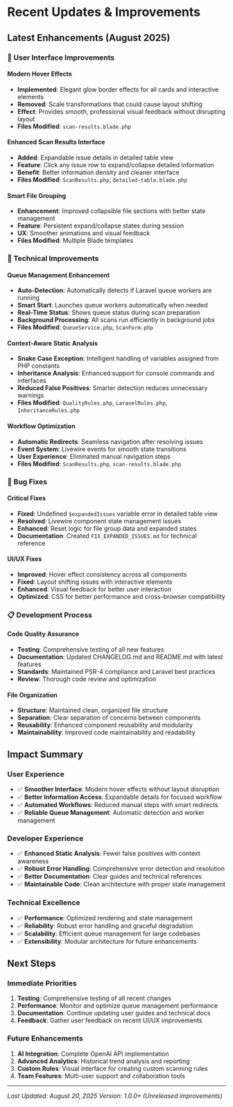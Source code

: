 # Recent Updates & Improvements

## Latest Enhancements (August 2025)

### 🎨 User Interface Improvements

#### Modern Hover Effects
- **Implemented**: Elegant glow border effects for all cards and interactive elements
- **Removed**: Scale transformations that could cause layout shifting
- **Effect**: Provides smooth, professional visual feedback without disrupting layout
- **Files Modified**: `scan-results.blade.php`

#### Enhanced Scan Results Interface
- **Added**: Expandable issue details in detailed table view
- **Feature**: Click any issue row to expand/collapse detailed information
- **Benefit**: Better information density and cleaner interface
- **Files Modified**: `ScanResults.php`, `detailed-table.blade.php`

#### Smart File Grouping
- **Enhancement**: Improved collapsible file sections with better state management
- **Feature**: Persistent expand/collapse states during session
- **UX**: Smoother animations and visual feedback
- **Files Modified**: Multiple Blade templates

### 🔧 Technical Improvements

#### Queue Management Enhancement
- **Auto-Detection**: Automatically detects if Laravel queue workers are running
- **Smart Start**: Launches queue workers automatically when needed
- **Real-Time Status**: Shows queue status during scan preparation
- **Background Processing**: All scans run efficiently in background jobs
- **Files Modified**: `QueueService.php`, `ScanForm.php`

#### Context-Aware Static Analysis
- **Snake Case Exception**: Intelligent handling of variables assigned from PHP constants
- **Inheritance Analysis**: Enhanced support for console commands and interfaces
- **Reduced False Positives**: Smarter detection reduces unnecessary warnings
- **Files Modified**: `QualityRules.php`, `LaravelRules.php`, `InheritanceRules.php`

#### Workflow Optimization
- **Automatic Redirects**: Seamless navigation after resolving issues
- **Event System**: Livewire events for smooth state transitions
- **User Experience**: Eliminated manual navigation steps
- **Files Modified**: `ScanResults.php`, `scan-results.blade.php`

### 🐛 Bug Fixes

#### Critical Fixes
- **Fixed**: Undefined `$expandedIssues` variable error in detailed table view
- **Resolved**: Livewire component state management issues
- **Enhanced**: Reset logic for file group data and expanded states
- **Documentation**: Created `FIX_EXPANDED_ISSUES.md` for technical reference

#### UI/UX Fixes
- **Improved**: Hover effect consistency across all components
- **Fixed**: Layout shifting issues with interactive elements
- **Enhanced**: Visual feedback for better user interaction
- **Optimized**: CSS for better performance and cross-browser compatibility

### 📋 Development Process

#### Code Quality Assurance
- **Testing**: Comprehensive testing of all new features
- **Documentation**: Updated CHANGELOG.md and README.md with latest features
- **Standards**: Maintained PSR-4 compliance and Laravel best practices
- **Review**: Thorough code review and optimization

#### File Organization
- **Structure**: Maintained clean, organized file structure
- **Separation**: Clear separation of concerns between components
- **Reusability**: Enhanced component reusability and modularity
- **Maintainability**: Improved code maintainability and readability

## Impact Summary

### User Experience
- ✅ **Smoother Interface**: Modern hover effects without layout disruption
- ✅ **Better Information Access**: Expandable details for focused workflow
- ✅ **Automated Workflows**: Reduced manual steps with smart redirects
- ✅ **Reliable Queue Management**: Automatic detection and worker management

### Developer Experience
- ✅ **Enhanced Static Analysis**: Fewer false positives with context awareness
- ✅ **Robust Error Handling**: Comprehensive error detection and resolution
- ✅ **Better Documentation**: Clear guides and technical references
- ✅ **Maintainable Code**: Clean architecture with proper state management

### Technical Excellence
- ✅ **Performance**: Optimized rendering and state management
- ✅ **Reliability**: Robust error handling and graceful degradation
- ✅ **Scalability**: Efficient queue management for large codebases
- ✅ **Extensibility**: Modular architecture for future enhancements

## Next Steps

### Immediate Priorities
1. **Testing**: Comprehensive testing of all recent changes
2. **Performance**: Monitor and optimize queue management performance
3. **Documentation**: Continue updating user guides and technical docs
4. **Feedback**: Gather user feedback on recent UI/UX improvements

### Future Enhancements
1. **AI Integration**: Complete OpenAI API implementation
2. **Advanced Analytics**: Historical trend analysis and reporting
3. **Custom Rules**: Visual interface for creating custom scanning rules
4. **Team Features**: Multi-user support and collaboration tools

---

*Last Updated: August 20, 2025*
*Version: 1.0.0+ (Unreleased improvements)*
